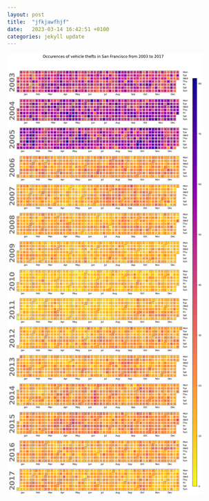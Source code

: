 ```yaml
---
layout: post
title:  "jfkjawfhjf"
date:   2023-03-14 16:42:51 +0100
categories: jekyll update
---
```

<img src="/download.png" alt="Description of image">


[jekyll-docs]: https://jekyllrb.com/docs/home
[jekyll-gh]:   https://github.com/jekyll/jekyll
[jekyll-talk]: https://talk.jekyllrb.com/

